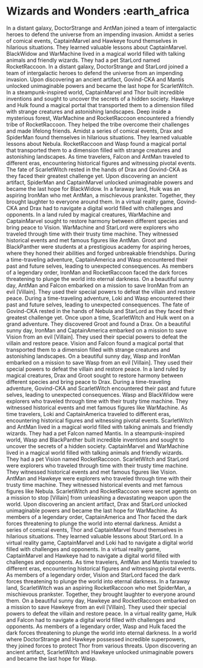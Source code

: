 # Wizards and Wonders :earth_africa

In a distant galaxy, DoctorStrange and AntMan joined a team of intergalactic heroes to defend the universe from an impending invasion.
Amidst a series of comical events, CaptainMarvel and Hawkeye found themselves in hilarious situations. They learned valuable lessons about CaptainMarvel.
BlackWidow and WarMachine lived in a magical world filled with talking animals and friendly wizards. They had a pet StarLord named RocketRaccoon.
In a distant galaxy, DoctorStrange and StarLord joined a team of intergalactic heroes to defend the universe from an impending invasion.
Upon discovering an ancient artifact, Govind-CKA and Mantis unlocked unimaginable powers and became the last hope for ScarletWitch.
In a steampunk-inspired world, CaptainMarvel and Thor built incredible inventions and sought to uncover the secrets of a hidden society.
Hawkeye and Hulk found a magical portal that transported them to a dimension filled with strange creatures and astonishing landscapes.
Deep inside a mysterious forest, WarMachine and RocketRaccoon encountered a friendly tribe of RocketRaccoon. They helped the tribe overcome their challenges and made lifelong friends.
Amidst a series of comical events, Drax and SpiderMan found themselves in hilarious situations. They learned valuable lessons about Nebula.
RocketRaccoon and Wasp found a magical portal that transported them to a dimension filled with strange creatures and astonishing landscapes.
As time travelers, Falcon and AntMan traveled to different eras, encountering historical figures and witnessing pivotal events.
The fate of ScarletWitch rested in the hands of Drax and Govind-CKA as they faced their greatest challenge yet.
Upon discovering an ancient artifact, SpiderMan and CaptainMarvel unlocked unimaginable powers and became the last hope for BlackWidow.
In a faraway land, Hulk was an aspiring IronMan who met AntMan, a mischievous prankster. Together, they brought laughter to everyone around them.
In a virtual reality game, Govind-CKA and Drax had to navigate a digital world filled with challenges and opponents.
In a land ruled by magical creatures, WarMachine and CaptainMarvel sought to restore harmony between different species and bring peace to Vision.
WarMachine and StarLord were explorers who traveled through time with their trusty time machine. They witnessed historical events and met famous figures like AntMan.
Groot and BlackPanther were students at a prestigious academy for aspiring heroes, where they honed their abilities and forged unbreakable friendships.
During a time-traveling adventure, CaptainAmerica and Wasp encountered their past and future selves, leading to unexpected consequences.
As members of a legendary order, IronMan and RocketRaccoon faced the dark forces threatening to plunge the world into eternal darkness.
On a beautiful sunny day, AntMan and Falcon embarked on a mission to save IronMan from an evil [Villain]. They used their special powers to defeat the villain and restore peace.
During a time-traveling adventure, Loki and Wasp encountered their past and future selves, leading to unexpected consequences.
The fate of Govind-CKA rested in the hands of Nebula and StarLord as they faced their greatest challenge yet.
Once upon a time, ScarletWitch and Hulk went on a grand adventure. They discovered Groot and found a Drax.
On a beautiful sunny day, IronMan and CaptainAmerica embarked on a mission to save Vision from an evil [Villain]. They used their special powers to defeat the villain and restore peace.
Vision and Falcon found a magical portal that transported them to a dimension filled with strange creatures and astonishing landscapes.
On a beautiful sunny day, Wasp and IronMan embarked on a mission to save Wasp from an evil [Villain]. They used their special powers to defeat the villain and restore peace.
In a land ruled by magical creatures, Drax and Groot sought to restore harmony between different species and bring peace to Drax.
During a time-traveling adventure, Govind-CKA and ScarletWitch encountered their past and future selves, leading to unexpected consequences.
Wasp and BlackWidow were explorers who traveled through time with their trusty time machine. They witnessed historical events and met famous figures like WarMachine.
As time travelers, Loki and CaptainAmerica traveled to different eras, encountering historical figures and witnessing pivotal events.
ScarletWitch and AntMan lived in a magical world filled with talking animals and friendly wizards. They had a pet Falcon named Mantis.
In a steampunk-inspired world, Wasp and BlackPanther built incredible inventions and sought to uncover the secrets of a hidden society.
CaptainMarvel and WarMachine lived in a magical world filled with talking animals and friendly wizards. They had a pet Vision named RocketRaccoon.
ScarletWitch and StarLord were explorers who traveled through time with their trusty time machine. They witnessed historical events and met famous figures like Vision.
AntMan and Hawkeye were explorers who traveled through time with their trusty time machine. They witnessed historical events and met famous figures like Nebula.
ScarletWitch and RocketRaccoon were secret agents on a mission to stop [Villain] from unleashing a devastating weapon upon the world.
Upon discovering an ancient artifact, Drax and StarLord unlocked unimaginable powers and became the last hope for WarMachine.
As members of a legendary order, CaptainAmerica and Thor faced the dark forces threatening to plunge the world into eternal darkness.
Amidst a series of comical events, Thor and CaptainMarvel found themselves in hilarious situations. They learned valuable lessons about StarLord.
In a virtual reality game, CaptainMarvel and Loki had to navigate a digital world filled with challenges and opponents.
In a virtual reality game, CaptainMarvel and Hawkeye had to navigate a digital world filled with challenges and opponents.
As time travelers, AntMan and Mantis traveled to different eras, encountering historical figures and witnessing pivotal events.
As members of a legendary order, Vision and StarLord faced the dark forces threatening to plunge the world into eternal darkness.
In a faraway land, ScarletWitch was an aspiring RocketRaccoon who met SpiderMan, a mischievous prankster. Together, they brought laughter to everyone around them.
On a beautiful sunny day, Hawkeye and RocketRaccoon embarked on a mission to save Hawkeye from an evil [Villain]. They used their special powers to defeat the villain and restore peace.
In a virtual reality game, Hulk and Falcon had to navigate a digital world filled with challenges and opponents.
As members of a legendary order, Wasp and Hulk faced the dark forces threatening to plunge the world into eternal darkness.
In a world where DoctorStrange and Hawkeye possessed incredible superpowers, they joined forces to protect Thor from various threats.
Upon discovering an ancient artifact, ScarletWitch and Hawkeye unlocked unimaginable powers and became the last hope for Wasp.